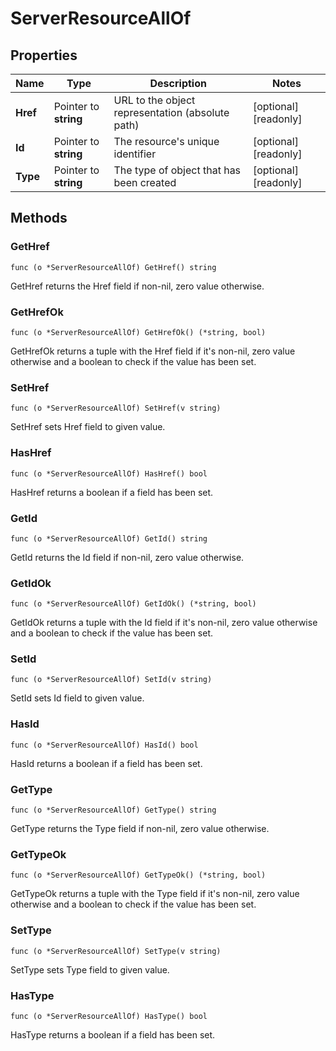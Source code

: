 # ServerResourceAllOf



## Properties

|Name | Type | Description | Notes|
|------------ | ------------- | ------------- | -------------|
|**Href** | Pointer to **string** | URL to the object representation (absolute path) | [optional] [readonly] |
|**Id** | Pointer to **string** | The resource&#39;s unique identifier | [optional] [readonly] |
|**Type** | Pointer to **string** | The type of object that has been created | [optional] [readonly] |

## Methods


### GetHref

`func (o *ServerResourceAllOf) GetHref() string`

GetHref returns the Href field if non-nil, zero value otherwise.

### GetHrefOk

`func (o *ServerResourceAllOf) GetHrefOk() (*string, bool)`

GetHrefOk returns a tuple with the Href field if it's non-nil, zero value otherwise
and a boolean to check if the value has been set.

### SetHref

`func (o *ServerResourceAllOf) SetHref(v string)`

SetHref sets Href field to given value.

### HasHref

`func (o *ServerResourceAllOf) HasHref() bool`

HasHref returns a boolean if a field has been set.

### GetId

`func (o *ServerResourceAllOf) GetId() string`

GetId returns the Id field if non-nil, zero value otherwise.

### GetIdOk

`func (o *ServerResourceAllOf) GetIdOk() (*string, bool)`

GetIdOk returns a tuple with the Id field if it's non-nil, zero value otherwise
and a boolean to check if the value has been set.

### SetId

`func (o *ServerResourceAllOf) SetId(v string)`

SetId sets Id field to given value.

### HasId

`func (o *ServerResourceAllOf) HasId() bool`

HasId returns a boolean if a field has been set.

### GetType

`func (o *ServerResourceAllOf) GetType() string`

GetType returns the Type field if non-nil, zero value otherwise.

### GetTypeOk

`func (o *ServerResourceAllOf) GetTypeOk() (*string, bool)`

GetTypeOk returns a tuple with the Type field if it's non-nil, zero value otherwise
and a boolean to check if the value has been set.

### SetType

`func (o *ServerResourceAllOf) SetType(v string)`

SetType sets Type field to given value.

### HasType

`func (o *ServerResourceAllOf) HasType() bool`

HasType returns a boolean if a field has been set.



